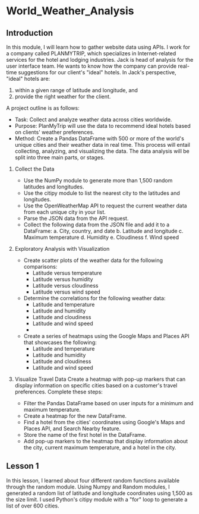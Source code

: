 # World_Weather_Analysis
## Introduction
In this module, I will learn how to gather website data using APIs.  I work for a company called PLANMYTRIP, which specializes in Internet-related services for the hotel and lodging industries.  Jack is head of analysis for the user interface team.  He wants to know how the company can provide real-time suggestions for our client's "ideal" hotels.  In Jack's perspective, "ideal" hotels are:  
1.  within a given range of latitude and longitude, and
2.  provide the right weather for the client.  

A project outline is as follows:  
  * Task: Collect and analyze weather data across cities worldwide.
  * Purpose: PlanMyTrip will use the data to recommend ideal hotels based on clients' weather preferences.
  * Method: Create a Pandas DataFrame with 500 or more of the world's unique cities and their weather data in real time. This process will entail       collecting, analyzing, and visualizing the data.
The data analysis will be split into three main parts, or stages.

  1.  Collect the Data
      * Use the NumPy module to generate more than 1,500 random latitudes and longitudes.
      * Use the citipy module to list the nearest city to the latitudes and longitudes.
      * Use the OpenWeatherMap API to request the current weather data from each unique city in your list.
      * Parse the JSON data from the API request.
      * Collect the following data from the JSON file and add it to a DataFrame:
          a.  City, country, and date
          b.  Latitude and longitude
          c.  Maximum temperature
          d.  Humidity
          e.  Cloudiness
          f.  Wind speed
         
  2. Exploratory Analysis with Visualization
     -  Create scatter plots of the weather data for the following comparisons:
        - Latitude versus temperature
        - Latitude versus humidity
        - Latitude versus cloudiness
        - Latitude versus wind speed
     -  Determine the correlations for the following weather data:
        - Latitude and temperature
        - Latitude and humidity
        - Latitude and cloudiness
        - Latitude and wind speed
        - 
     -  Create a series of heatmaps using the Google Maps and Places API that showcases the following:
        - Latitude and temperature
        - Latitude and humidity
        - Latitude and cloudiness
        - Latitude and wind speed
  3.  Visualize Travel Data
      Create a heatmap with pop-up markers that can display information on specific cities based on a customer's travel preferences. Complete these       steps:
      - Filter the Pandas DataFrame based on user inputs for a minimum and maximum temperature.
      - Create a heatmap for the new DataFrame.
      - Find a hotel from the cities' coordinates using Google's Maps and Places API, and Search Nearby feature.
      - Store the name of the first hotel in the DataFrame.
      - Add pop-up markers to the heatmap that display information about the city, current maximum temperature, and a hotel in the city.
## Lesson 1
In this lesson, I learned about four different random functions available through the random module.  Using Numpy and Random modules, I generated a random list of latitude and longitude coordinates using 1,500 as the size limit.  I used Python's citipy module with a "for" loop to generate a list of over 600 cities.  
